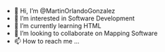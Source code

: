 - 👋 Hi, I’m @MartinOrlandoGonzalez
- 👀 I’m interested in Software Development 
- 🌱 I’m currently learning HTML
- 💞️ I’m looking to collaborate on Mapping Software
- 📫 How to reach me ...

<!---
MartinOrlandoGonzalez/MartinOrlandoGonzalez is a ✨ special ✨ repository because its `README.md` (this file) appears on your GitHub profile.
You can click the Preview link to take a look at your changes.
--->
